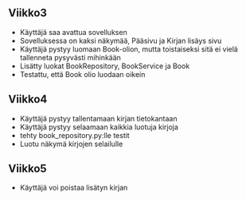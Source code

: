 ## Viikko3

- Käyttäjä saa avattua sovelluksen
- Sovelluksessa on kaksi näkymää, Pääsivu ja Kirjan lisäys sivu
- Käyttäjä pystyy luomaan Book-olion, mutta toistaiseksi sitä ei vielä tallenneta pysyvästi mihinkään
- Lisätty luokat BookRepository, BookService ja Book
- Testattu, että Book olio luodaan oikein

## Viikko4

- Käyttäjä pystyy tallentamaan kirjan tietokantaan
- Käyttäjä pystyy selaamaan kaikkia luotuja kirjoja
- tehty book_repository.py:lle testit
- Luotu näkymä kirjojen selailulle

## Viikko5
- Käyttäjä voi poistaa lisätyn kirjan
